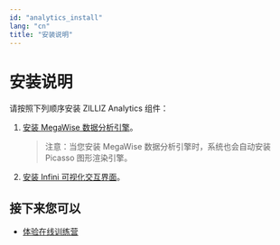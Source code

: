 ```yaml
---
id: "analytics_install"
lang: "cn"
title: "安装说明"
---
```

# 安装说明

请按照下列顺序安装 ZILLIZ Analytics 组件：

1. [安装 MegaWise 数据分析引擎](https://www.zilliz.com/cn/docs/install_megawise)。

    > 注意：当您安装 MegaWise 数据分析引擎时，系统也会自动安装 Picasso 图形渲染引擎。

2. [安装 Infini 可视化交互界面](https://www.zilliz.com/cn/docs/install_infini)。

## 接下来您可以

- [体验在线训练营](https://github.com/zilliztech/Bootcamp)